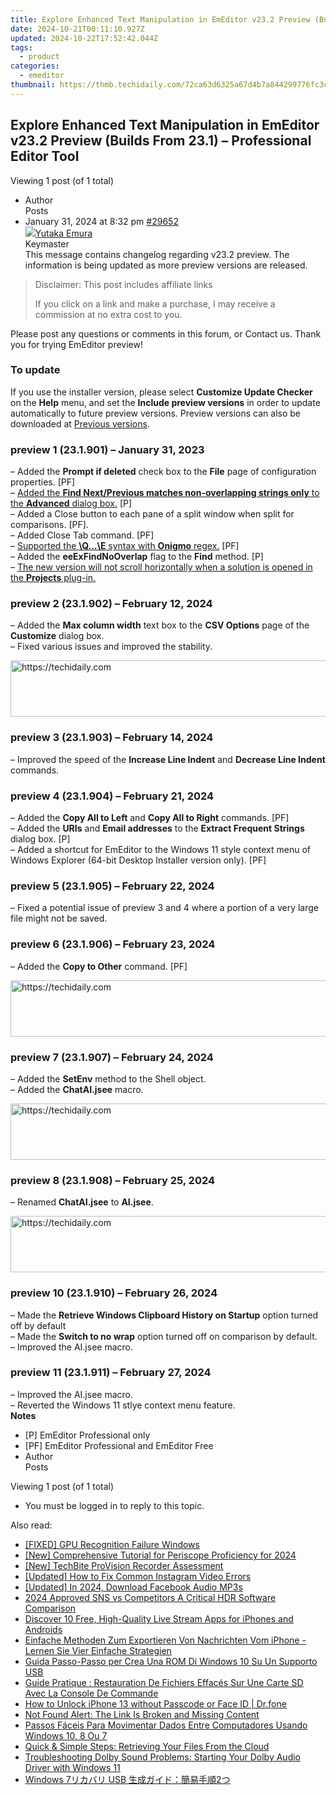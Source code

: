 ```yaml
---
title: Explore Enhanced Text Manipulation in EmEditor v23.2 Preview (Builds From 23.1) – Professional Editor Tool
date: 2024-10-21T00:11:10.927Z
updated: 2024-10-22T17:52:42.044Z
tags:
  - product
categories:
  - emeditor
thumbnail: https://thmb.techidaily.com/72ca63d6325a67d4b7a844299776fc3c0b1aca6440d5ca1111f8174af4b16af4.jpg
---
```


## Explore Enhanced Text Manipulation in EmEditor v23.2 Preview (Builds From 23.1) – Professional Editor Tool

Viewing 1 post (of 1 total)

* Author  
Posts
* January 31, 2024 at 8:32 pm [#29652](https://tools.techidaily.com/emeditor/products/)  
[![](https://secure.gravatar.com/avatar/a0a6377144ed3636f985d87303f65ed2?s=80&d=identicon&r=g)Yutaka Emura](https://www.emeditor.com/forums/users/yemura/ "View Yutaka Emura's profile")  
Keymaster  
This message contains changelog regarding v23.2 preview. The information is being updated as more preview versions are released.  

>  Disclaimer: This post includes affiliate links
>
>  If you click on a link and make a purchase, I may receive a commission at no extra cost to you.
>

Please post any questions or comments in this forum, or Contact us. Thank you for trying EmEditor preview!  
### To update
If you use the installer version, please select **Customize Update Checker** on the **Help** menu, and set the **Include preview versions** in order to update automatically to future preview versions. Preview versions can also be downloaded at [Previous versions](https://tools.techidaily.com/emeditor/products/).  

### preview 1 (23.1.901) – January 31, 2023
– Added the **Prompt if deleted** check box to the **File** page of configuration properties. \[PF\]  
 – [Added the **Find Next/Previous matches non-overlapping strings only** to the **Advanced** dialog box.](https://tools.techidaily.com/emeditor/products/) \[P\]  
 – Added a Close button to each pane of a split window when split for comparisons. \[PF\].  
 – Added Close Tab command. \[PF\]  
 – [Supported the **\\Q…\\E** syntax with **Onigmo** regex.](https://tools.techidaily.com/emeditor/products/) \[PF\]  
 – Added the **eeExFindNoOverlap** flag to the **Find** method. \[P\]  
 – [The new version will not scroll horizontally when a solution is opened in the **Projects** plug-in.](https://tools.techidaily.com/emeditor/products/)  

### preview 2 (23.1.902) – February 12, 2024
– Added the **Max column width** text box to the **CSV Options** page of the **Customize** dialog box.  
 – Fixed various issues and improved the stability.  

<!-- affiliate ads begin -->
<a href="https://appsumo.8odi.net/c/5597632/2094480/7443" target="_top" id="2094480">
  <img src="//a.impactradius-go.com/display-ad/7443-2094480" border="0" alt="https://techidaily.com" width="728" height="90"/>
</a>
<img height="0" width="0" src="https://appsumo.8odi.net/i/5597632/2094480/7443" style="position:absolute;visibility:hidden;" border="0" />
<!-- affiliate ads end -->

### preview 3 (23.1.903) – February 14, 2024
– Improved the speed of the **Increase Line Indent** and **Decrease Line Indent** commands.  
### preview 4 (23.1.904) – February 21, 2024
– Added the **Copy All to Left** and **Copy All to Right** commands. \[PF\]  
 – Added the **URIs** and **Email addresses** to the **Extract Frequent Strings** dialog box. \[P\]  
 – Added a shortcut for EmEditor to the Windows 11 style context menu of Windows Explorer (64-bit Desktop Installer version only). \[PF\]  
### preview 5 (23.1.905) – February 22, 2024
– Fixed a potential issue of preview 3 and 4 where a portion of a very large file might not be saved.  

### preview 6 (23.1.906) – February 23, 2024
– Added the **Copy to Other** command. \[PF\]  

<!-- affiliate ads begin -->
<a href="https://appsumo.8odi.net/c/5597632/2049388/7443" target="_top" id="2049388">
  <img src="//a.impactradius-go.com/display-ad/7443-2049388" border="0" alt="https://techidaily.com" width="728" height="90"/>
</a>
<img height="0" width="0" src="https://appsumo.8odi.net/i/5597632/2049388/7443" style="position:absolute;visibility:hidden;" border="0" />
<!-- affiliate ads end -->

### preview 7 (23.1.907) – February 24, 2024
– Added the **SetEnv** method to the Shell object.  
 – Added the **ChatAI.jsee** macro.  

<!-- affiliate ads begin -->
<a href="https://imp.i357552.net/c/5597632/1001446/11832" target="_top" id="1001446">
  <img src="//a.impactradius-go.com/display-ad/11832-1001446" border="0" alt="https://techidaily.com" width="728" height="90"/>
</a>
<img height="0" width="0" src="https://imp.i357552.net/i/5597632/1001446/11832" style="position:absolute;visibility:hidden;" border="0" />
<!-- affiliate ads end -->

### preview 8 (23.1.908) – February 25, 2024
– Renamed **ChatAI.jsee** to **AI.jsee**.  

<!-- affiliate ads begin -->
<a href="https://appsumo.8odi.net/c/5597632/2137412/7443" target="_top" id="2137412">
  <img src="//a.impactradius-go.com/display-ad/7443-2137412" border="0" alt="https://techidaily.com" width="728" height="90"/>
</a>
<img height="0" width="0" src="https://appsumo.8odi.net/i/5597632/2137412/7443" style="position:absolute;visibility:hidden;" border="0" />
<!-- affiliate ads end -->

### preview 10 (23.1.910) – February 26, 2024
– Made the **Retrieve Windows Clipboard History on Startup** option turned off by default  
 – Made the **Switch to no wrap** option turned off on comparison by default.  
 – Improved the AI.jsee macro.  
### preview 11 (23.1.911) – February 27, 2024
– Improved the AI.jsee macro.  
 – Reverted the Windows 11 stlye context menu feature.  
**Notes**  
   * \[P\] EmEditor Professional only  
   * \[PF\] EmEditor Professional and EmEditor Free
* Author  
Posts

Viewing 1 post (of 1 total)

* You must be logged in to reply to this topic.

<ins class="adsbygoogle"
     style="display:block"
     data-ad-format="autorelaxed"
     data-ad-client="ca-pub-7571918770474297"
     data-ad-slot="1223367746"></ins>

<ins class="adsbygoogle"
     style="display:block"
     data-ad-client="ca-pub-7571918770474297"
     data-ad-slot="8358498916"
     data-ad-format="auto"
     data-full-width-responsive="true"></ins>

<span class="atpl-alsoreadstyle">Also read:</span>
<div><ul>
<li><a href="https://driver-error.techidaily.com/fixed-gpu-recognition-failure-windows/"><u>[FIXED] GPU Recognition Failure Windows</u></a></li>
<li><a href="https://fox-info.techidaily.com/new-comprehensive-tutorial-for-periscope-proficiency-for-2024/"><u>[New] Comprehensive Tutorial for Periscope Proficiency for 2024</u></a></li>
<li><a href="https://screen-mirroring-recording.techidaily.com/new-techbite-provision-recorder-assessment/"><u>[New] TechBite ProVision Recorder Assessment</u></a></li>
<li><a href="https://instagram-videos.techidaily.com/updated-how-to-fix-common-instagram-video-errors/"><u>[Updated] How to Fix Common Instagram Video Errors</u></a></li>
<li><a href="https://facebook-clips.techidaily.com/updated-in-2024-download-facebook-audio-mp3s/"><u>[Updated] In 2024, Download Facebook Audio MP3s</u></a></li>
<li><a href="https://extra-guidance.techidaily.com/2024-approved-sns-vs-competitors-a-critical-hdr-software-comparison/"><u>2024 Approved SNS vs Competitors A Critical HDR Software Comparison</u></a></li>
<li><a href="https://extra-resources.techidaily.com/discover-10-free-high-quality-live-stream-apps-for-iphones-and-androids/"><u>Discover 10 Free, High-Quality Live Stream Apps for iPhones and Androids</u></a></li>
<li><a href="https://win-manuals.techidaily.com/einfache-methoden-zum-exportieren-von-nachrichten-vom-iphone-lernen-sie-vier-einfache-strategien/"><u>Einfache Methoden Zum Exportieren Von Nachrichten Vom iPhone - Lernen Sie Vier Einfache Strategien</u></a></li>
<li><a href="https://win-manuals.techidaily.com/guida-passo-passo-per-crea-una-rom-di-windows-10-su-un-supporto-usb/"><u>Guida Passo-Passo per Crea Una ROM Di Windows 10 Su Un Supporto USB</u></a></li>
<li><a href="https://win-manuals.techidaily.com/guide-pratique-restauration-de-fichiers-effaces-sur-une-carte-sd-avec-la-console-de-commande/"><u>Guide Pratique : Restauration De Fichiers Effacés Sur Une Carte SD Avec La Console De Commande</u></a></li>
<li><a href="https://iphone-unlock.techidaily.com/how-to-unlock-iphone-13-without-passcode-or-face-id-drfone-by-drfone-ios/"><u>How to Unlock iPhone 13 without Passcode or Face ID | Dr.fone</u></a></li>
<li><a href="https://win-manuals.techidaily.com/not-found-alert-the-link-is-broken-and-missing-content/"><u>Not Found Alert: The Link Is Broken and Missing Content</u></a></li>
<li><a href="https://win-manuals.techidaily.com/passos-faceis-para-movimentar-dados-entre-computadores-usando-windows-10-8-ou-7/"><u>Passos Fáceis Para Movimentar Dados Entre Computadores Usando Windows 10, 8 Ou 7</u></a></li>
<li><a href="https://win-manuals.techidaily.com/quick-and-simple-steps-retrieving-your-files-from-the-cloud/"><u>Quick & Simple Steps: Retrieving Your Files From the Cloud</u></a></li>
<li><a href="https://sound-issues.techidaily.com/troubleshooting-dolby-sound-problems-starting-your-dolby-audio-driver-with-windows-11/"><u>Troubleshooting Dolby Sound Problems: Starting Your Dolby Audio Driver with Windows 11</u></a></li>
<li><a href="https://win-manuals.techidaily.com/windows-7-usb-2/"><u>Windows 7リカバリ USB 生成ガイド：簡易手順2つ</u></a></li>
</ul></div>

